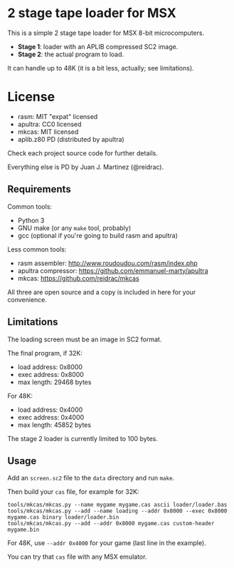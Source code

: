 # 2 stage tape loader for MSX

This is a simple 2 stage tape loader for MSX 8-bit microcomputers.

 - **Stage 1**: loader with an APLIB compressed SC2 image.
 - **Stage 2**: the actual program to load.

It can handle up to 48K (it is a bit less, actually; see limitations).

# License

 - rasm: MIT "expat" licensed
 - apultra: CC0 licensed
 - mkcas: MIT licensed
 - aplib.z80 PD (distributed by apultra)

Check each project source code for further details.

Everything else is PD by Juan J. Martinez (@reidrac).

## Requirements

Common tools:

 - Python 3
 - GNU make (or any `make` tool, probably)
 - gcc (optional if you're going to build rasm and apultra)

Less common tools:

 - rasm assembler: http://www.roudoudou.com/rasm/index.php
 - apultra compressor: https://github.com/emmanuel-marty/apultra
 - mkcas: https://github.com/reidrac/mkcas

All three are open source and a copy is included in here for your convenience.

## Limitations

The loading screen must be an image in SC2 format.

The final program, if 32K:
 - load address: 0x8000
 - exec address: 0x8000
 - max length: 29468 bytes

For 48K:
 - load address: 0x4000
 - exec address: 0x4000
 - max length: 45852 bytes

The stage 2 loader is currently limited to 100 bytes.

## Usage

Add an `screen.sc2` file to the `data` directory and run `make`.

Then build your `cas` file, for example for 32K:

```
tools/mkcas/mkcas.py --name mygame mygame.cas ascii loader/loader.bas
tools/mkcas/mkcas.py --add --name loading --addr 0x8000 --exec 0x8000 mygame.cas binary loader/loader.bin
tools/mkcas/mkcas.py --add --addr 0x8000 mygame.cas custom-header mygame.bin
```

For 48K, use `--addr 0x4000` for your game (last line in the example).

You can try that `cas` file with any MSX emulator.

